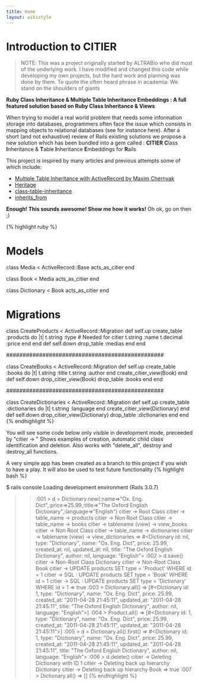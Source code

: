 ```yaml
---
title: Home
layout: wikistyle
---
```


Introduction to CITIER
======================


> NOTE: This was a project originally started by ALTRABio who did most of the underlying work. I have modified and changed this code while developing my own projects, but the hard work and planning was done by them.
> To quote the often heard phrase in academia: We stand on the shoulders of giants

**Ruby Class Inheritance & Multiple Table Inheritance Embeddings : A full featured solution based on Ruby Class Inheritance & Views**

When trying to model a real world problem that needs some information storage into databases, programmers often face the issue which consists in mapping objects to relational databases (see for instance here). After a short (and not exhaustive) review of Rails existing solutions we propose a new solution which has been bundled into a gem called : **CITIER** **C**lass **I**nheritance & **T**able **I**nheritance **E**mbeddings for **R**ails

This project is inspired by many articles and previous attempts some of which include:

- [Multiple Table Inheritance with ActiveRecord by Maxim Chernyak](http://mediumexposure.com/multiple-table-inheritance-active-record/)
- [Heritage](https://github.com/BenjaminMedia/Heritage)
- [class-table-inheritance](https://github.com/brunofrank/class-table-inheritance)
- [inherits_from](https://github.com/rwl4/inherits_from)

**Enough! This sounds awesome! Show me how it works!**
Oh ok, go on then ;)

{% highlight ruby %}

# Models
class Media < ActiveRecord::Base
  acts_as_citier 
end

class Book < Media
  acts_as_citier
end

class Dictionary < Book
  acts_as_citier
end

# Migrations
class CreateProducts < ActiveRecord::Migration
  def self.up
    create_table :products do |t|
      t.string :type # Needed for citier
      t.string :name
      t.decimal :price
    end
  end
  def self.down
    drop_table :medias
  end
end

################################################

class CreateBooks < ActiveRecord::Migration
  def self.up
    create_table :books do |t|
      t.string :title
      t.string :author
    end
    create_citier_view(Book)
  end
  def self.down
    drop_citier_view(Book)
    drop_table :books
  end
end

################################################

class CreateDictionaries < ActiveRecord::Migration
  def self.up
    create_table :dictionaries do |t|
      t.string :language
    end
    create_citier_view(Dictionary)
  end
  def self.down
    drop_citier_view(Dictionary)
    drop_table :dictionaries
  end
end
{% endhighlight %}


You will see some code below only visible in development mode, preceeded by "citier -> "
Shows examples of creation, automatic child class identification and deletion. Also works with "delete_all", destroy and destroy\_all functions.

A very simple app has been created as a branch to this project if you wish to have a play. It will also be used to test future functionality
{% highlight bash %}

$ rails console
Loading development environment (Rails 3.0.7)
>> :001 > d = Dictionary.new(:name=>"Ox. Eng. Dict",:price=>25.99,:title=>"The Oxford English Dictionary",:language=>"English")
citier -> Root Class
citier -> table_name -> products
citier -> Non Root Class
citier -> table_name -> books
citier -> tablename (view) -> view_books
citier -> Non Root Class
citier -> table_name -> dictionaries
citier -> tablename (view) -> view_dictionaries
 => #<Dictionary id: nil, type: "Dictionary", name: "Ox. Eng. Dict", price: 25.99, created_at: nil, updated_at: nil, title: "The Oxford English Dictionary", author: nil, language: "English"> 
>> :002 > d.save()
citier -> Non-Root Class Dictionary
citier -> Non-Root Class Book
citier -> UPDATE products SET type = 'Product' WHERE id = 1
citier -> SQL : UPDATE products SET type = 'Book' WHERE id = 1
citier -> SQL : UPDATE products SET type = 'Dictionary' WHERE id = 1
 => true 
>> :003 > Dictionary.all()
 => [#<Dictionary id: 1, type: "Dictionary", name: "Ox. Eng. Dict", price: 25.99, created_at: "2011-04-28 21:45:11", updated_at: "2011-04-28 21:45:11", title: "The Oxford English Dictionary", author: nil, language: "English">] 
>> :004 > Product.all()
 => [#<Dictionary id: 1, type: "Dictionary", name: "Ox. Eng. Dict", price: 25.99, created_at: "2011-04-28 21:45:11", updated_at: "2011-04-28 21:45:11">] 
>> :005 > d = Dictionary.all().first()
 => #<Dictionary id: 1, type: "Dictionary", name: "Ox. Eng. Dict", price: 25.99, created_at: "2011-04-28 21:45:11", updated_at: "2011-04-28 21:45:11", title: "The Oxford English Dictionary", author: nil, language: "English"> 
>> :006 > d.delete()
citier -> Deleting Dictionary with ID 1
citier -> Deleting back up hierarchy Dictionary
citier -> Deleting back up hierarchy Book
 => true 
>> :007 > Dictionary.all()
 => [] 
{% endhighlight %}